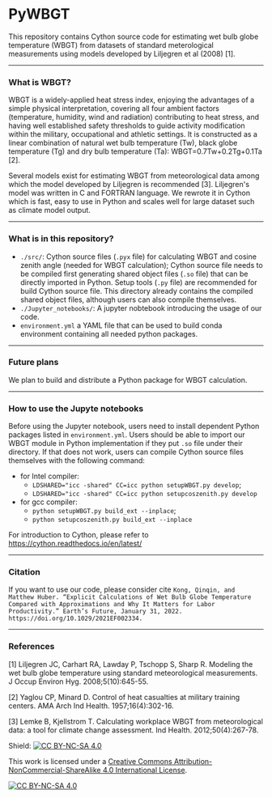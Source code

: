 # PyWBGT

This repository contains Cython source code for estimating wet bulb globe temperature (WBGT) from datasets of standard meterological measurements using models developed by Liljegren et al (2008) [1].  

****
### What is WBGT?
WBGT is a widely-applied heat stress index, enjoying the advantages of a simple physical interpretation, covering all four ambient factors (temperature, humidity, wind and radiation) contributing to heat stress, and having well established safety thresholds to guide activity modification within the military, occupational and athletic settings. It is constructed as a linear combination of natural wet bulb temperature (Tw), black globe temperature (Tg) and dry bulb temperature (Ta): WBGT=0.7Tw+0.2Tg+0.1Ta [2].

Several models exist for estimating WBGT from meteorological data among which the model developed by Liljegren is recommended [3]. Liljegren's model was written in C and FORTRAN language. We rewrote it in Cython which is fast, easy to use in Python and scales well for large dataset such as climate model output.

****
### What is in this repository?
- `./src/`: Cython source files (```.pyx``` file) for calculating WBGT and cosine zenith angle (needed for WBGT calculation); Cython source file needs to be compiled first generating shared object files (```.so``` file) that can be directly imported in Python. Setup tools (```.py``` file) are recommended for build Cython source file. This directory already contains the compiled shared object files, although users can also compile themselves.
- `./Jupyter_notebooks/`: A jupyter nobtebook introducing the usage of our code.
- `environment.yml` a YAML file that can be used to build conda environment containing all needed python packages.

****
### Future plans
We plan to build and distribute a Python package for WBGT calculation.

****
### How to use the Jupyte notebooks
Before using the Jupyter notebook, users need to install dependent Python packages listed in `environment.yml`. Users should be able to import our WBGT module in Python implementation if they put `.so` file under their directory. If that does not work, users can compile Cython source files themselves with the following command:
- for Intel compiler: 
  - `LDSHARED="icc -shared" CC=icc python setupWBGT.py develop`; 
  - `LDSHARED="icc -shared" CC=icc python setupcoszenith.py develop`
- for gcc compiler: 
  - `python setupWBGT.py build_ext --inplace`; 
  - `python setupcoszenith.py build_ext --inplace`
  
For introduction to Cython, please refer to https://cython.readthedocs.io/en/latest/

****
### Citation
If you want to use our code, please consider cite `Kong, Qinqin, and Matthew Huber. “Explicit Calculations of Wet Bulb Globe Temperature Compared with Approximations and Why It Matters for Labor Productivity.” Earth’s Future, January 31, 2022. https://doi.org/10.1029/2021EF002334.`


****
### References

[1] Liljegren JC, Carhart RA, Lawday P, Tschopp S, Sharp R. Modeling the wet bulb globe temperature using standard meteorological measurements. J Occup Environ Hyg. 2008;5(10):645-55. 

[2] Yaglou CP, Minard D. Control of heat casualties at military training centers. AMA Arch Ind Health. 1957;16(4):302-16. 

[3] Lemke B, Kjellstrom T. Calculating workplace WBGT from meteorological data: a tool for climate change assessment. Ind Health. 2012;50(4):267-78. 


Shield: [![CC BY-NC-SA 4.0][cc-by-nc-sa-shield]][cc-by-nc-sa]

This work is licensed under a
[Creative Commons Attribution-NonCommercial-ShareAlike 4.0 International License][cc-by-nc-sa].

[![CC BY-NC-SA 4.0][cc-by-nc-sa-image]][cc-by-nc-sa]

[cc-by-nc-sa]: http://creativecommons.org/licenses/by-nc-sa/4.0/
[cc-by-nc-sa-image]: https://licensebuttons.net/l/by-nc-sa/4.0/88x31.png
[cc-by-nc-sa-shield]: https://img.shields.io/badge/License-CC%20BY--NC--SA%204.0-lightgrey.svg

